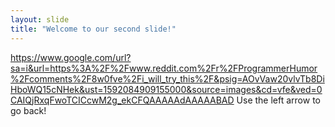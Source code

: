 ```yaml
---
layout: slide
title: "Welcome to our second slide!"
---
```

https://www.google.com/url?sa=i&url=https%3A%2F%2Fwww.reddit.com%2Fr%2FProgrammerHumor%2Fcomments%2F8w0fve%2Fi_will_try_this%2F&psig=AOvVaw20vlvTb8DiHboWQ15cNHek&ust=1592084909155000&source=images&cd=vfe&ved=0CAIQjRxqFwoTCICcwM2g_ekCFQAAAAAdAAAAABAD
Use the left arrow to go back!
